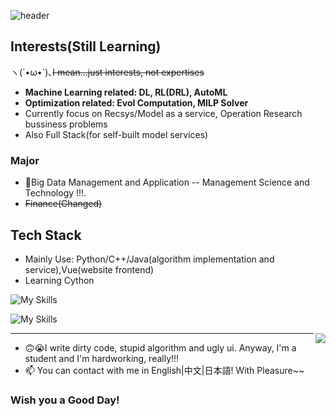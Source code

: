 
![header](https://capsule-render.vercel.app/api?type=waving&height=200&color=gradient&text=Liu%20Shu&fontAlignY=40)

<!--
**uhSuiL/uhSuiL** is a ✨ _special_ ✨ repository because its `README.md` (this file) appears on your GitHub profile.

Here are some ideas to get you started:

- 🔭 I’m currently working on ...
- 🌱 I’m currently learning ...
- 👯 I’m looking to collaborate on ...
- 🤔 I’m looking for help with ...
- 💬 Ask me about ...
- 📫 How to reach me: ...
- 😄 Pronouns: ...
- ⚡ Fun fact: ...
-->
## Interests(Still Learning)
ヽ(´•ω•`)､~~I mean...just interests, not expertises~~
- <b>Machine Learning related: DL, RL(DRL), AutoML</b>
- <b>Optimization related: Evol Computation, MILP Solver</b>
- Currently focus on Recsys/Model as a service, Operation Research bussiness problems
- Also Full Stack(for self-built model services)

### Major
- 🧡Big Data Management and Application -- Management Science and Technology !!!.
- ~~Finance(Changed)~~

## Tech Stack
- Mainly Use: Python/C++/Java(algorithm implementation and service),Vue(website frontend)
- Learning Cython

![My Skills](https://skillicons.dev/icons?i=py,java,cpp,js,cs,r)

![My Skills](https://skillicons.dev/icons?i=pytorch,tensorflow,mongodb,postgres,vue,fastapi)

<img align="right" src="https://github-readme-stats.vercel.app/api?username=uhSuiL&show_icons=true" />

<hr />
 
- 🙃😭I write dirty code, stupid algorithm and ugly ui. Anyway, I'm a student and I'm hardworking, really!!!
- 📫 You can contact with me in English|中文|日本語! With Pleasure~~

### Wish you a Good Day!
